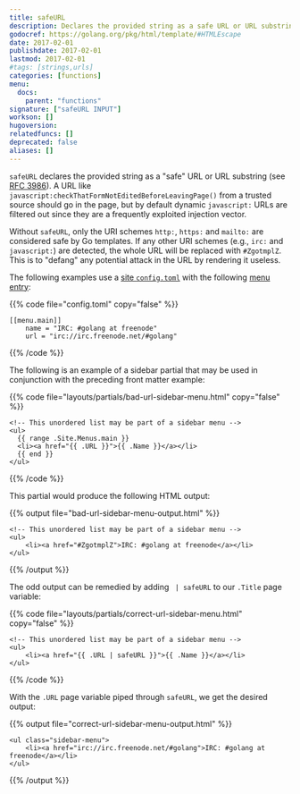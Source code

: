 ```yaml
---
title: safeURL
description: Declares the provided string as a safe URL or URL substring.
godocref: https://golang.org/pkg/html/template/#HTMLEscape
date: 2017-02-01
publishdate: 2017-02-01
lastmod: 2017-02-01
#tags: [strings,urls]
categories: [functions]
menu:
  docs:
    parent: "functions"
signature: ["safeURL INPUT"]
workson: []
hugoversion:
relatedfuncs: []
deprecated: false
aliases: []
---
```


`safeURL` declares the provided string as a "safe" URL or URL substring (see [RFC 3986][]). A URL like `javascript:checkThatFormNotEditedBeforeLeavingPage()` from a trusted source should go in the page, but by default dynamic `javascript:` URLs are filtered out since they are a frequently exploited injection vector.

Without `safeURL`, only the URI schemes `http:`, `https:` and `mailto:` are considered safe by Go templates. If any other URI schemes (e.g., `irc:` and `javascript:`) are detected, the whole URL will be replaced with `#ZgotmplZ`. This is to "defang" any potential attack in the URL by rendering it useless.

The following examples use a [site `config.toml`][configuration] with the following [menu entry][menus]:

{{% code file="config.toml" copy="false" %}}
```
[[menu.main]]
    name = "IRC: #golang at freenode"
    url = "irc://irc.freenode.net/#golang"
```
{{% /code %}}

The following is an example of a sidebar partial that may be used in conjunction with the preceding front matter example:

{{% code file="layouts/partials/bad-url-sidebar-menu.html" copy="false" %}}
```
<!-- This unordered list may be part of a sidebar menu -->
<ul>
  {{ range .Site.Menus.main }}
  <li><a href="{{ .URL }}">{{ .Name }}</a></li>
  {{ end }}
</ul>
```
{{% /code %}}

This partial would produce the following HTML output:

{{% output file="bad-url-sidebar-menu-output.html" %}}
```
<!-- This unordered list may be part of a sidebar menu -->
<ul>
    <li><a href="#ZgotmplZ">IRC: #golang at freenode</a></li>
</ul>
```
{{% /output %}}

The odd output can be remedied by adding ` | safeURL` to our `.Title` page variable:

{{% code file="layouts/partials/correct-url-sidebar-menu.html" copy="false" %}}
```
<!-- This unordered list may be part of a sidebar menu -->
<ul>
    <li><a href="{{ .URL | safeURL }}">{{ .Name }}</a></li>
</ul>
```
{{% /code %}}

With the `.URL` page variable piped through `safeURL`, we get the desired output:

{{% output file="correct-url-sidebar-menu-output.html" %}}
```
<ul class="sidebar-menu">
    <li><a href="irc://irc.freenode.net/#golang">IRC: #golang at freenode</a></li>
</ul>
```
{{% /output %}}

[configuration]: /getting-started/configuration/
[menus]: /content-management/menus/
[RFC 3986]: http://tools.ietf.org/html/rfc3986
